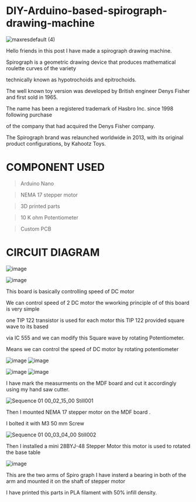 # DIY-Arduino-based-spirograph-drawing-machine

![maxresdefault (4)](https://user-images.githubusercontent.com/19898602/126586688-0c746e79-fdd3-470f-be3f-6bdad0da4a7b.jpg)

Hello friends in this post I have made a spirograph drawing machine.

Spirograph is a geometric drawing device that produces mathematical roulette curves of the variety 

technically known as hypotrochoids and epitrochoids. 


The well known toy version was developed by British engineer Denys Fisher and first sold in 1965.

The name has been a registered trademark of Hasbro Inc. since 1998 following purchase

of the company that had acquired the Denys Fisher company. 

The Spirograph brand was relaunched worldwide in 2013, with its original product configurations, by Kahootz Toys.

# COMPONENT USED
> Arduino Nano

> NEMA 17 stepper motor

> 3D printed parts

> 10 K ohm Potentiometer

> Custom PCB


# CIRCUIT DIAGRAM

![image](https://user-images.githubusercontent.com/19898602/126587099-63633598-3e1d-4438-9ac7-b44f8235032e.png)

![image](https://user-images.githubusercontent.com/19898602/126587292-c5e082aa-9f20-4133-ac92-6ab4c60313f7.png)


This board is basically controlling speed of DC motor 

We can control speed of 2 DC motor the wworking principle of of this board is very simple

one TIP 122 transistor is used for each motor this TIP 122 provided square wave to its based 

via IC 555 and we can modify this Square wave by rotating Potentiometer.

Means we can control the speed of DC motor by rotating potentiometer




![image](https://user-images.githubusercontent.com/19898602/126607872-1eab08bb-de53-4b6d-9465-152ea751fe99.png) ![image](https://user-images.githubusercontent.com/19898602/126607961-c8685b12-102d-4fa3-ba82-d684283a99c0.png)




![image](https://user-images.githubusercontent.com/19898602/126608152-4813f1b0-1105-47b9-b961-4ecb38479231.png) ![image](https://user-images.githubusercontent.com/19898602/126608097-7dba91d5-9c40-43f7-8d2e-f105f028c49e.png)




I have mark the measurments on the MDF board and cut it accordingly using my hand saw cutter.

![Sequence 01 00_02_15_00 Still001](https://user-images.githubusercontent.com/19898602/126606196-a4b6dd31-909a-4889-bd44-75d44412a4b8.jpg)

Then I mounted NEMA 17 stepper motor on the MDF board .

I bolted it with M3 50 mm Screw

![Sequence 01 00_03_04_00 Still002](https://user-images.githubusercontent.com/19898602/126606483-25bfd767-3c29-49bf-9675-98aea065bd75.jpg)


Then I installed a mini 28BYJ-48 Stepper Motor this motor is used to rotated the base table  


![image](https://user-images.githubusercontent.com/19898602/126608318-b598a8a6-39bf-4394-9035-741cd0b1a11d.png)

This are the two arms of Spiro graph I have insterd a bearing in both of the arm and mounted it on the shaft of stepper motor

I have printed this parts in PLA filament with 50% infill density.

